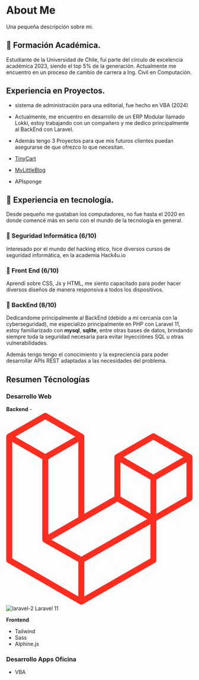 # About Me
Una pequeña descripción sobre mi.

## 📕 Formación Académica.
Estudiante de la Universidad de Chile, fui parte del círculo de excelencia académica 2023, siendo el top 5% de la generación.
Actualmente me encuentro en  un proceso de cambio de carrera a Ing. Civil en Computación.

## Experiencia en Proyectos.
* sistema de administración para una editorial, fue hecho en VBA (2024)
* Actualmente, me encuentro en desarrollo de un ERP Modular llamado Lokki, estoy trabajando con un compañero y me dedico principalmente al BackEnd con Laravel.

* Además tengo 3 Proyectos para que mis futuros clientes puedan asegurarse de que ofrezco lo que necesitan.
* [TinyCart](https://github.com/S-Neira/TinyCart)
* [MyLittleBlog](https://github.com/S-Neira/MyLittleBlog)
* APIsponge

## 📱 Experiencia en tecnología.
Desde pequeño me gustaban los computadores, no fue hasta el 2020 en donde comencé más en serio con  el mundo de la tecnología en general.

  ### 🔐 Seguridad Informática (6/10)
  Interesado por el mundo del hacking ético, hice diversos cursos de seguridad informática, en la academia Hack4u.io

  ### 🎨 Front End (6/10)
  Aprendí sobre CSS, Js y HTML, me siento capacitado para poder hacer diversos diseños de manera responsiva a todos los dispositivos.

  ### 🧰 BackEnd (8/10)
  Dedicandome principalmente al BackEnd (debido a mi cercanía con la cyberseguridad), me especializo principalmente en PHP con Laravel 11, estoy familiarizado con **mysql**, **sqlite**,    entre otras bases de datos, brindando siempre toda la seguridad necesaria para evitar Inyecciónes SQL u otras vulnerabilidades.

  Además tengo tengo el conocimiento y la expreciencia para poder desarrollar APIs REST adaptadas a las necesidades del problema.

## Resumen Técnologías

### Desarrollo Web

**Backend**
-<svg height="2500" viewBox="0 -.11376601 49.74245785 51.31690859" width="2418" xmlns="http://www.w3.org/2000/svg"><path d="m49.626 11.564a.809.809 0 0 1 .028.209v10.972a.8.8 0 0 1 -.402.694l-9.209 5.302v10.509c0 .286-.152.55-.4.694l-19.223 11.066c-.044.025-.092.041-.14.058-.018.006-.035.017-.054.022a.805.805 0 0 1 -.41 0c-.022-.006-.042-.018-.063-.026-.044-.016-.09-.03-.132-.054l-19.219-11.066a.801.801 0 0 1 -.402-.694v-32.916c0-.072.01-.142.028-.21.006-.023.02-.044.028-.067.015-.042.029-.085.051-.124.015-.026.037-.047.055-.071.023-.032.044-.065.071-.093.023-.023.053-.04.079-.06.029-.024.055-.05.088-.069h.001l9.61-5.533a.802.802 0 0 1 .8 0l9.61 5.533h.002c.032.02.059.045.088.068.026.02.055.038.078.06.028.029.048.062.072.094.017.024.04.045.054.071.023.04.036.082.052.124.008.023.022.044.028.068a.809.809 0 0 1 .028.209v20.559l8.008-4.611v-10.51c0-.07.01-.141.028-.208.007-.024.02-.045.028-.068.016-.042.03-.085.052-.124.015-.026.037-.047.054-.071.024-.032.044-.065.072-.093.023-.023.052-.04.078-.06.03-.024.056-.05.088-.069h.001l9.611-5.533a.801.801 0 0 1 .8 0l9.61 5.533c.034.02.06.045.09.068.025.02.054.038.077.06.028.029.048.062.072.094.018.024.04.045.054.071.023.039.036.082.052.124.009.023.022.044.028.068zm-1.574 10.718v-9.124l-3.363 1.936-4.646 2.675v9.124l8.01-4.611zm-9.61 16.505v-9.13l-4.57 2.61-13.05 7.448v9.216zm-36.84-31.068v31.068l17.618 10.143v-9.214l-9.204-5.209-.003-.002-.004-.002c-.031-.018-.057-.044-.086-.066-.025-.02-.054-.036-.076-.058l-.002-.003c-.026-.025-.044-.056-.066-.084-.02-.027-.044-.05-.06-.078l-.001-.003c-.018-.03-.029-.066-.042-.1-.013-.03-.03-.058-.038-.09v-.001c-.01-.038-.012-.078-.016-.117-.004-.03-.012-.06-.012-.09v-21.483l-4.645-2.676-3.363-1.934zm8.81-5.994-8.007 4.609 8.005 4.609 8.006-4.61-8.006-4.608zm4.164 28.764 4.645-2.674v-20.096l-3.363 1.936-4.646 2.675v20.096zm24.667-23.325-8.006 4.609 8.006 4.609 8.005-4.61zm-.801 10.605-4.646-2.675-3.363-1.936v9.124l4.645 2.674 3.364 1.937zm-18.422 20.561 11.743-6.704 5.87-3.35-8-4.606-9.211 5.303-8.395 4.833z" fill="#ff2d20"/></svg>![laravel-2](https://github.com/user-attachments/assets/b0d75aa8-93a6-4ea5-8466-c9cbf4f19bcf)
 Laravel 11
  
**Frontend**
- Tailwind
- Sass
- Alphine.js

### Desarrollo Apps Oficina
- VBA

